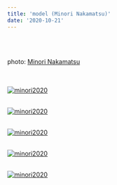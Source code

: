 ```yaml
---
title: 'model (Minori Nakamatsu)'
date: '2020-10-21'
---
```

<br>
<br>

photo: [Minori Nakamatsu](https://www.instagram.com/ironim_31/)
<br>
<br>
<br>

[![minori2020](/images/minori2020/minori2020_1.jpg)](https://www.instagram.com/pokaryosy/)
<br>
<br>

[![minori2020](/images/minori2020/minori2020_2.jpg)](https://www.instagram.com/pokaryosy/)
<br>
<br>

[![minori2020](/images/minori2020/minori2020_3.jpg)](https://www.instagram.com/pokaryosy/)
<br>
<br>

[![minori2020](/images/minori2020/minori2020_4.jpg)](https://www.instagram.com/pokaryosy/)
<br>
<br>

[![minori2020](/images/minori2020/minori2020_5.jpg)](https://www.instagram.com/pokaryosy/)
<br>
<br>




<br>
<br>
<!-- 
#h1
##h2
###h3
####h4
#####h5
######h6
- brabra is list
**bold text**
_Italic_ or *Italic*

-->